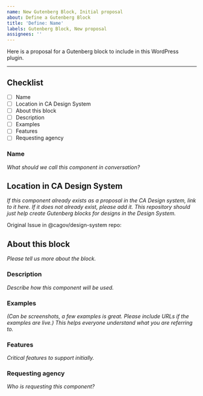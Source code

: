 ```yaml
---
name: New Gutenberg Block, Initial proposal
about: Define a Gutenberg Block
title: 'Define: Name'
labels: Gutenberg Block, New proposal
assignees: ''
---
```


Here is a proposal for a Gutenberg block to include in this WordPress plugin.

---

## Checklist
- [ ] Name
- [ ] Location in CA Design System
- [ ] About this block
- [ ] Description
- [ ] Examples
- [ ] Features
- [ ] Requesting agency

### Name
*What should we call this component in conversation?*

## Location in CA Design System
*If this component already exists as a proposal in the CA Design system, link to it here.*
*If it does not already exist, please add it. This repository should just help create Gutenberg blocks for designs in the Design System.*

Original Issue in @cagov/design-system repo: 

## About this block
*Please tell us more about the block.*

### Description
*Describe how this component will be used.*

### Examples
*(Can be screenshots, a few examples is great. Please include URLs if the examples are live.) This helps everyone understand what you are referring to.*

### Features
*Critical features to support initially.*

### Requesting agency
*Who is requesting this component?*

